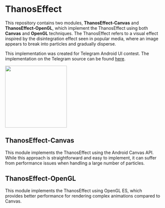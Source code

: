 # ThanosEffect

This repository contains two modules, **ThanosEffect-Canvas** and **ThanosEffect-OpenGL**, which implement the ThanosEffect using both **Canvas** and **OpenGL** techniques. The ThanosEffect refers to a visual effect inspired by the disintegration effect seen in popular media, where an image appears to break into particles and gradually disperse.

This implementation was created for Telegram Android UI contest. The implementation on the Telegram source can be found [here](https://github.com/Aghajari/Telegram-DustEffect-Implementation).

<img src='./preview.gif' width=200/>

## ThanosEffect-Canvas
This module implements the ThanosEffect using the Android Canvas API. While this approach is straightforward and easy to implement, it can suffer from performance issues when handling a large number of particles.

## ThanosEffect-OpenGL
This module implements the ThanosEffect using OpenGL ES, which provides better performance for rendering complex animations compared to Canvas.

